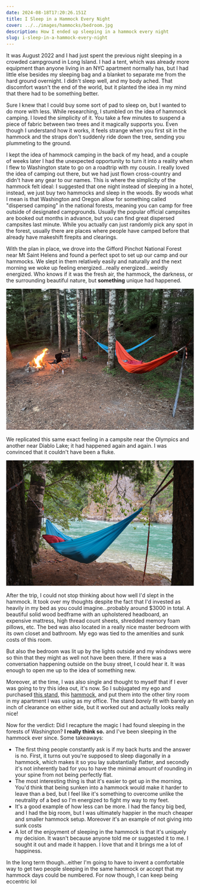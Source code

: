 ```yaml
---
date: 2024-08-18T17:20:26.151Z
title: I Sleep in a Hammock Every Night
cover: ../../images/hammocks/bedroom.jpg
description: How I ended up sleeping in a hammock every night
slug: i-sleep-in-a-hammock-every-night
---
```


It was August 2022 and I had just spent the previous night sleeping in a crowded
campground in Long Island. I had a tent, which was already more equipment than
anyone living in an NYC apartment normally has, but I had little else besides my
sleeping bag and a blanket to separate me from the hard ground overnight. I
didn't sleep well, and my body ached. That discomfort wasn't the end of the
world, but it planted the idea in my mind that there had to be something better.

Sure I knew that I could buy some sort of pad to sleep on, but I wanted to do
more with less. While researching, I stumbled on the idea of hammock camping. I
loved the simplicity of it. You take a few minutes to suspend a piece of fabric
between two trees and it magically supports you. Even though I understand how it
works, it feels strange when you first sit in the hammock and the straps don't
suddenly ride down the tree, sending you plummeting to the ground.

<!--more-->

I kept the idea of hammock camping in the back of my head, and a couple of weeks
later I had the unexpected opportunity to turn it into a reality when I flew to
Washington state to go on a roadtrip with my cousin. I really loved the idea of
camping out there, but we had just flown cross-country and didn't have any gear
to our names. This is where the simplicity of the hammock felt ideal: I
suggested that one night instead of sleeping in a hotel, instead, we just buy
two hammocks and sleep in the woods. By woods what I mean is that Washington and
Oregon allow for something called "dispersed camping" in the national forests,
meaning you can camp for free outside of designated campgrounds. Usually the
popular official campsites are booked out months in advance, but you can find
great dispersed campsites last minute. While you actually can just randomly pick
any spot in the forest, usually there are places where people have camped before
that already have makeshift firepits and clearings.

With the plan in place, we drove into the Gifford Pinchot National Forest near
Mt Saint Helens and found a perfect spot to set up our camp and our hammocks. We
slept in them relatively easily and naturally and the next morning we woke up
feeling energized...really energized...weirdly energized. Who knows if it was
the fresh air, the hammock, the darkness, or the surrounding beautiful nature,
but **something** unique had happened.

![](../../images/hammocks/helens.jpg)

We replicated this same exact feeling in a campsite near the Olympics and
another near Diablo Lake; it had happened again and again. I was convinced that
it couldn't have been a fluke.

![](../../images/hammocks/diablo.jpg)

After the trip, I could not stop thinking about how well I'd slept in the
hammock. It took over my thoughts despite the fact that I'd invested as heavily
in my bed as you could imagine...probably around $3000 in total. A beautiful
solid wood bedframe with an upholstered headboard, an expensive mattress, high
thread count sheets, shredded memory foam pillows, etc. The bed was also located
in a really nice master bedroom with its own closet and bathroom. My ego was
tied to the amenities and sunk costs of this room.

But also the bedroom was lit up by the lights outside and my windows were so
thin that they might as well not have been there. If there was a conversation
happening outside on the busy street, I could hear it. It was enough to open me
up to the idea of something new.

Moreover, at the time, I was also single and thought to myself that if I ever
was going to try this idea out, it's now. So I subjugated my ego and purchased
[this stand](https://www.rei.com/product/895846/eno-solopod-hammock-stand), this
[hammock](https://www.amazon.com/gp/product/B07Z5FF7JK), and put them into the
other tiny room in my apartment I was using as my office. The stand _barely_ fit
with barely an inch of clearance on either side, but it worked out and actually
looks really nice!

Now for the verdict: Did I recapture the magic I had found sleeping in the
forests of Washington? **I really think so.** and I've been sleeping in the
hammock ever since. Some takeaways:

- The first thing people constantly ask is if my back hurts and the answer is
  no. First, it turns out you're supposed to sleep diagonally in a hammock,
  which makes it so you lay substantially flatter, and secondly it's not
  inherently bad for you to have the minimal amount of rounding in your spine
  from not being perfectly flat.
- The most interesting thing is that it's easier to get up in the morning. You'd
  think that being sunken into a hammock would make it harder to leave than a
  bed, but I feel like it's something to overcome unlike the neutrality of a bed
  so I'm energized to fight my way to my feet.
- It's a good example of how less can be more. I had the fancy big bed, and I
  had the big room, but I was ultimately happier in the much cheaper and smaller
  hammock setup. Moreover it's an example of not giving into sunk costs
- A lot of the enjoyment of sleeping in the hammock is that it's uniquely my
  decision. It wasn't because anyone told me or suggested it to me. I sought it
  out and made it happen. I love that and it brings me a lot of happiness.

In the long term though...either I'm going to have to invent a comfortable way
to get two people sleeping in the same hammock or accept that my hammock days
could be numbered. For now though, I can keep being eccentric lol
